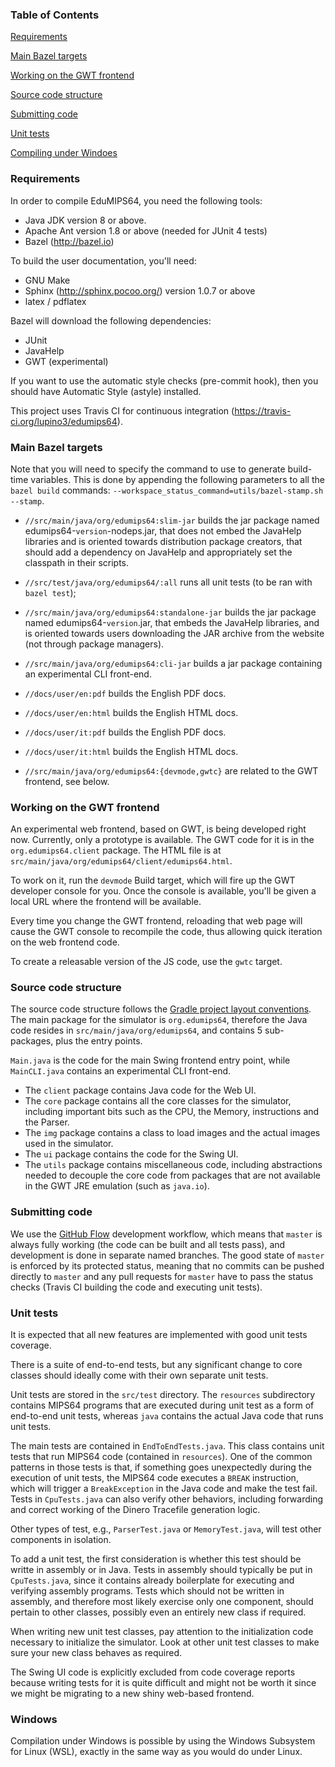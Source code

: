 ### Table of Contents
[Requirements](#requirements)

[Main Bazel targets](#main-bazel-targets)

[Working on the GWT frontend](#working-on-the-gwt-frontend)

[Source code structure](#source-code-structure)

[Submitting code](#submitting-code)

[Unit tests](#unit-tests)

[Compiling under Windoes](#windows)

### Requirements

In order to compile EduMIPS64, you need the following tools:
- Java JDK version 8 or above.
- Apache Ant version 1.8 or above (needed for JUnit 4 tests)
- Bazel (http://bazel.io)

To build the user documentation, you'll need:
- GNU Make
- Sphinx (http://sphinx.pocoo.org/) version 1.0.7 or above
- latex / pdflatex

Bazel will download the following dependencies:
- JUnit
- JavaHelp
- GWT (experimental)

If you want to use the automatic style checks (pre-commit hook), then you
should have Automatic Style (astyle) installed.

This project uses Travis CI for continuous integration
(https://travis-ci.org/lupino3/edumips64).

### Main Bazel targets

Note that you will need to specify the command to use to generate build-time
variables. This is done by appending the following parameters to all the
`bazel build` commands: `--workspace_status_command=utils/bazel-stamp.sh --stamp`.

* `//src/main/java/org/edumips64:slim-jar` builds the jar package named
  edumips64-`version`-nodeps.jar, that does not embed the JavaHelp libraries
  and is oriented towards distribution package creators, that should add a
  dependency on JavaHelp and appropriately set the classpath in their scripts.

* `//src/test/java/org/edumips64/:all` runs all unit tests (to be ran with
  `bazel test`);

* `//src/main/java/org/edumips64:standalone-jar` builds the jar package named
  edumips64-`version`.jar, that embeds the JavaHelp libraries, and is oriented
  towards users downloading the JAR archive from the website (not through
  package managers).
  
* `//src/main/java/org/edumips64:cli-jar` builds a jar package containing an
  experimental CLI front-end.

* `//docs/user/en:pdf` builds the English PDF docs.

* `//docs/user/en:html` builds the English HTML docs.

* `//docs/user/it:pdf` builds the English PDF docs.

* `//docs/user/it:html` builds the English HTML docs.

* `//src/main/java/org/edumips64:{devmode,gwtc}` are related to the GWT frontend,
  see below.

### Working on the GWT frontend

An experimental web frontend, based on GWT, is being developed right now.
Currently, only a prototype is available. The GWT code for it is in the
`org.edumips64.client` package. The HTML file is at
`src/main/java/org/edumips64/client/edumips64.html`.

To work on it, run the `devmode` Build target, which will fire up the GWT
developer console for you. Once the console is available, you'll be given a
local URL where the frontend will be available.

Every time you change the GWT frontend, reloading that web page will cause the
GWT console to recompile the code, thus allowing quick iteration on the web
frontend code.

To create a releasable version of the JS code, use the `gwtc` target.

### Source code structure

The source code structure follows the [Gradle project layout conventions](https://docs.gradle.org/current/userguide/java_plugin.html#N152C8).
The main package for the simulator is `org.edumips64`, therefore the Java code
resides in `src/main/java/org/edumips64`, and contains 5 sub-packages, plus
the entry points.

`Main.java` is the code for the main Swing frontend entry point, while `MainCLI.java`
contains an experimental CLI front-end.

* The `client` package contains Java code for the Web UI. 
* The `core` package contains all the core classes for the simulator, including
  important bits such as the CPU, the Memory, instructions and the Parser.
* The `img` package contains a class to load images and the actual images used
  in the simulator.
* The `ui` package contains the code for the Swing UI.
* The `utils` package contains miscellaneous code, including abstractions needed
  to decouple the core code from packages that are not available in the GWT
  JRE emulation (such as `java.io`).

### Submitting code

We use the [GitHub Flow](http://scottchacon.com/2011/08/31/github-flow.html)
development workflow, which means that `master` is always fully working
(the code can be built and all tests pass), and development is done in separate
named branches. The good state of `master` is enforced by its protected
status, meaning that no commits can be pushed directly to `master` and any
pull requests for `master` have to pass the status checks (Travis CI building
the code and executing unit tests).

### Unit tests

It is expected that all new features are implemented with good unit tests coverage.

There is a suite of end-to-end tests, but any significant change to core classes
should ideally come with their own separate unit tests.

Unit tests are stored in the `src/test` directory. The `resources`
subdirectory contains MIPS64 programs that are executed during unit test as a
form of end-to-end unit tests, whereas `java` contains the actual Java code
that runs unit tests.

The main tests are contained in `EndToEndTests.java`. This class contains unit
tests that run MIPS64 code (contained in `resources`).  One of the common
patterns in those tests is that, if something goes unexpectedly during the
execution of unit tests, the MIPS64 code executes a `BREAK` instruction, which
will trigger a `BreakException` in the Java code and make the test fail. Tests
in `CpuTests.java` can also verify other behaviors, including forwarding and
correct working of the Dinero Tracefile generation logic.

Other types of test, e.g., `ParserTest.java` or `MemoryTest.java`, will test
other components in isolation.

To add a unit test, the first consideration is whether this test should be
writte in assembly or in Java. Tests in assembly should typically be put in
`CpuTests.java`, since it contains already boilerplate for executing and
verifying assembly programs. Tests which should not be written in assembly,
and therefore most likely exercise only one component, should pertain to other
classes, possibly even an entirely new class if required.

When writing new unit test classes, pay attention to the initialization code
necessary to initialize the simulator. Look at other unit test classes to make
sure your new class behaves as required.

The Swing UI code is explicitly excluded from code coverage reports because
writing tests for it is quite difficult and might not be worth it since we
might be migrating to a new shiny web-based frontend.

### Windows

Compilation under Windows is possible by using the Windows Subsystem for Linux
(WSL), exactly in the same way as you would do under Linux.
